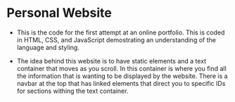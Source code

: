 <h1>Personal Website</h1>

- This is the code for the first attempt at an online portfolio. This is coded in HTML, CSS, and JavaScript demostrating an understanding of the language and styling.


- The idea behind this website is to have static elements and a text container that moves as you scroll. In this container is where you find all the information that is wanting to be displayed by the website. There is a navbar at the top that has linked elements that direct you to specific IDs for sections withing the text container.
